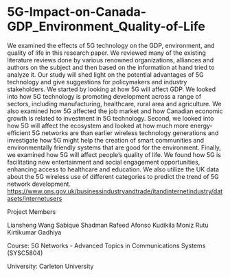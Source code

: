 # 5G-Impact-on-Canada-GDP_Environment_Quality-of-Life
We examined the effects of 5G technology on the GDP, environment, and quality of life in this research paper. We reviewed many of the existing literature reviews done by various renowned organizations, alliances and authors on the subject and then based on the information at hand tried to analyze it. Our study will shed light on the potential advantages of 5G technology and give suggestions for policymakers and industry stakeholders. We started by looking at how 5G will affect GDP. We looked into how 5G technology is promoting development across a range of sectors, including manufacturing, healthcare, rural area and agriculture. We also examined how 5G affected the job market and how Canadian economic growth is related to investment in 5G technology. Second, we looked into how 5G will affect the ecosystem and looked at how much more energy-efficient 5G networks are than earlier wireless technology generations and investigate how 5G might help the creation of smart communities and environmentally friendly systems that are good for the environment. Finally, we examined how 5G will affect people’s quality of life. We found how 5G is facilitating new entertainment and social engagement opportunities, enhancing access to healthcare and education.
We also utilize the UK data about the 5G wireless use of different categories to predict the trend of 5G network development.
https://www.ons.gov.uk/businessindustryandtrade/itandinternetindustry/datasets/internetusers

Project Members

Liansheng Wang
Sabique Shadman Rafeed
Afonso Kudikila Moniz
Rutu Kirtikumar Gadhiya

Course: 5G Networks - Advanced Topics in Communications Systems (SYSC5804)

University: Carleton University
